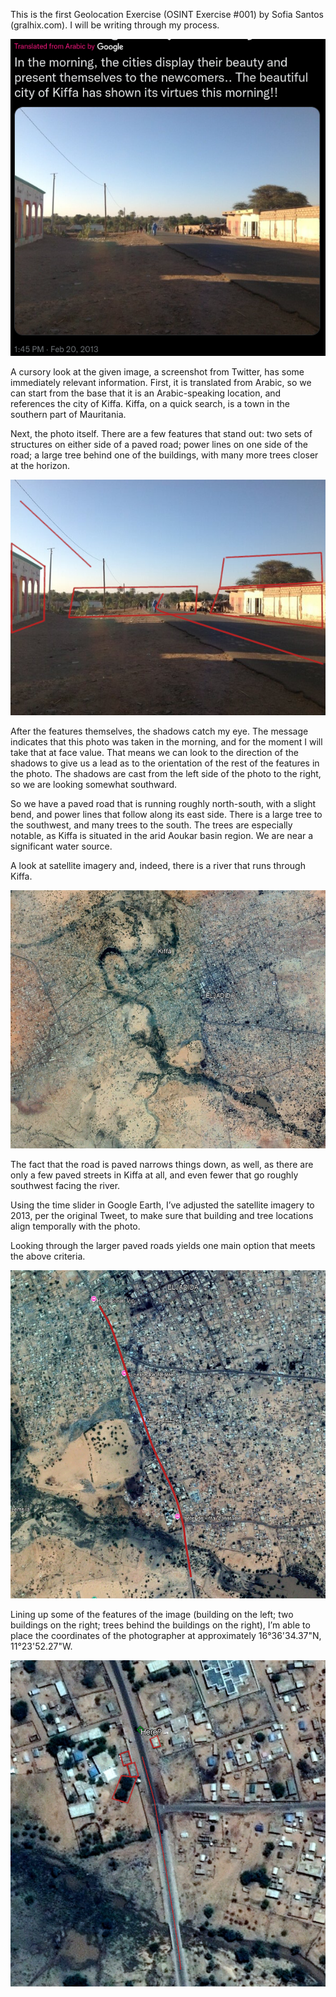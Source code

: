 This is the first Geolocation Exercise (OSINT Exercise #001) by Sofia Santos (gralhix.com). I will be writing through my process. 

![Reference Tweet](./docs/assets/osintexercise001.png)

A cursory look at the given image, a screenshot from Twitter, has some immediately relevant information. First, it is translated from Arabic, so we can start from the base that it is an Arabic-speaking location, and references the city of Kiffa. Kiffa, on a quick search, is a town in the southern part of Mauritania.

Next, the photo itself. There are a few features that stand out: two sets of structures on either side of a paved road; power lines on one side of the road; a large tree behind one of the buildings, with many more trees closer at the horizon. 

![Original Photo with marked features.](./docs/assets/og%20photo%20kiffa.png)

After the features themselves, the shadows catch my eye. The message indicates that this photo was taken in the morning, and for the moment I will take that at face value. That means we can look to the direction of the shadows to give us a lead as to the orientation of the rest of the features in the photo. The shadows are cast from the left side of the photo to the right, so we are looking somewhat southward.

So we have a paved road that is running roughly north-south, with a slight bend, and power lines that follow along its east side. There is a large tree to the southwest, and many trees to the south. The trees are especially notable, as Kiffa is situated in the arid Aoukar basin region. We are near a significant water source.

A look at satellite imagery and, indeed, there is a river that runs through Kiffa. 

![Satellite shot of Kiffa showing a river.](./docs/assets/kiffa%20river.png)

The fact that the road is paved narrows things down, as well, as there are only a few paved streets in Kiffa at all, and even fewer that go roughly southwest facing the river.

Using the time slider in Google Earth, I’ve adjusted the satellite imagery to 2013, per the original Tweet, to make sure that building and tree locations align temporally with the photo.

Looking through the larger paved roads yields one main option that meets the above criteria.

![Closer satellite shot of road, marked in red.](./docs/assets/kiffa%20road.png)

Lining up some of the features of the image (building on the left; two buildings on the right; trees behind the buildings on the right), I’m able to place the coordinates of the photographer at approximately 16°36'34.37"N, 11°23'52.27"W.

![Final marked location, geolocated from the original Twitter photo.](./docs/assets/marked%20location.png)
